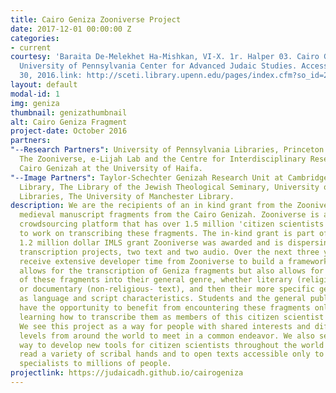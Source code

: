 ```yaml
---
title: Cairo Geniza Zooniverse Project
date: 2017-12-01 00:00:00 Z
categories:
- current
courtesy: 'Baraita De-Melekhet Ha-Mishkan, VI-X. 1r. Halper 03. Cairo Genizah Collection,
  University of Pennsylvania Center for Advanced Judaic Studies. Accessed November
  30, 2016.link: http://sceti.library.upenn.edu/pages/index.cfm?so_id=21140'
layout: default
modal-id: 1
img: geniza
thumbnail: genizathumbnail
alt: Cairo Geniza Fragment
project-date: October 2016
partners: 
"--Research Partners": University of Pennsylvania Libraries, Princeton Geniza Lab,
  The Zooniverse, e-Lijah Lab and the Centre for Interdisciplinary Research of the
  Cairo Genizah at the University of Haifa.
"--Image Partners": Taylor-Schechter Genizah Research Unit at Cambridge University
  Library, The Library of the Jewish Theological Seminary, University of Pennsylvania
  Libraries, The University of Manchester Library.
description: We are the recipients of an in kind grant from the Zooniverse to transcribe
  medieval manuscript fragments from the Cairo Genizah. Zooniverse is a non-profit
  crowdsourcing platform that has over 1.5 million 'citizen scientists' who will help
  to work on transcribing these fragments. The in-kind grant is part of an approximately
  1.2 million dollar IMLS grant Zooniverse was awarded and is dispersing over four
  transcription projects, two text and two audio. Over the next three years they will
  receive extensive developer time from Zooniverse to build a framework that not only
  allows for the transcription of Geniza fragments but also allows for the classification
  of these fragments into their general genre, whether literary (religious text),
  or documentary (non-religious- text), and then their more specific genre, as well
  as language and script characteristics. Students and the general public also will
  have the opportunity to benefit from encountering these fragments online and from
  learning how to transcribe them as members of this citizen scientist community.
  We see this project as a way for people with shared interests and different skill
  levels from around the world to meet in a common endeavor. We also see this as a
  way to develop new tools for citizen scientists throughout the world to learn to
  read a variety of scribal hands and to open texts accessible only to a handful of
  specialists to millions of people.
projectlink: https://judaicadh.github.io/cairogeniza
---
```


